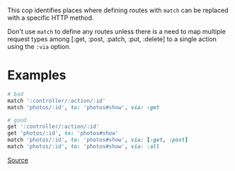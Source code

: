 
This cop identifies places where defining routes with `match`
can be replaced with a specific HTTP method.

Don't use `match` to define any routes unless there is a need to map multiple request types
among [:get, :post, :patch, :put, :delete] to a single action using the `:via` option.

# Examples

```ruby
# bad
match ':controller/:action/:id'
match 'photos/:id', to: 'photos#show', via: :get

# good
get ':controller/:action/:id'
get 'photos/:id', to: 'photos#show'
match 'photos/:id', to: 'photos#show', via: [:get, :post]
match 'photos/:id', to: 'photos#show', via: :all
```

[Source](http://www.rubydoc.info/gems/rubocop/RuboCop/Cop/Rails/MatchRoute)